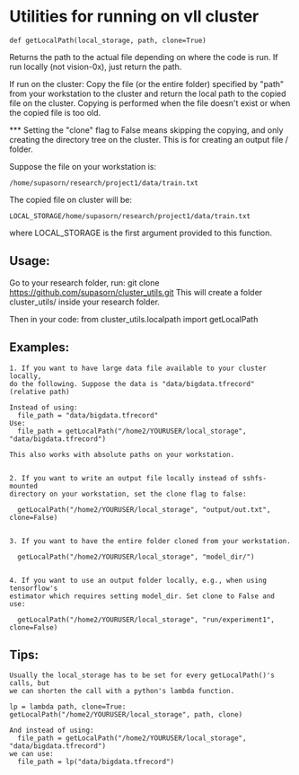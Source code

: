 # Utilities for running on vll cluster

    def getLocalPath(local_storage, path, clone=True)
 
Returns the path to the actual file depending on where the code is run.
  If run locally (not vision-0x), just return the path.

  If run on the cluster:
    Copy the file (or the entire folder) specified by "path" from your
    workstation to the cluster and return the local path to the copied
    file on the cluster. Copying is performed when the file doesn't
    exist or when the copied file is too old.

  *** Setting the "clone" flag to False means skipping the copying,
  and only creating the directory tree on the cluster. This is for creating
  an output file / folder.

  Suppose the file on your workstation is:
  
    /home/supasorn/research/project1/data/train.txt
    
  The copied file on cluster will be:
  
    LOCAL_STORAGE/home/supasorn/research/project1/data/train.txt
    
  where LOCAL_STORAGE is the first argument provided to this function.


  ## Usage:
Go to your research folder, run:
    git clone https://github.com/supasorn/cluster_utils.git
This will create a folder cluster_utils/ inside your research folder.

Then in your code:
    from cluster_utils.localpath import getLocalPath


  ## Examples:
    1. If you want to have large data file available to your cluster locally,
    do the following. Suppose the data is "data/bigdata.tfrecord"
    (relative path)

    Instead of using:
      file_path = "data/bigdata.tfrecord"
    Use:
      file_path = getLocalPath("/home2/YOURUSER/local_storage", "data/bigdata.tfrecord")

    This also works with absolute paths on your workstation.


    2. If you want to write an output file locally instead of sshfs-mounted
    directory on your workstation, set the clone flag to false:

      getLocalPath("/home2/YOURUSER/local_storage", "output/out.txt", clone=False)


    3. If you want to have the entire folder cloned from your workstation.

      getLocalPath("/home2/YOURUSER/local_storage", "model_dir/")


    4. If you want to use an output folder locally, e.g., when using tensorflow's
    estimator which requires setting model_dir. Set clone to False and use:

      getLocalPath("/home2/YOURUSER/local_storage", "run/experiment1", clone=False)


  ## Tips:
    Usually the local_storage has to be set for every getLocalPath()'s calls, but
    we can shorten the call with a python's lambda function.

    lp = lambda path, clone=True: getLocalPath("/home2/YOURUSER/local_storage", path, clone)

    And instead of using:
      file_path = getLocalPath("/home2/YOURUSER/local_storage", "data/bigdata.tfrecord")
    we can use:
      file_path = lp("data/bigdata.tfrecord")

